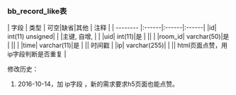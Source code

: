 ### bb_record_like表
  
| 字段        | 类型 | 可空|缺省|其他  | 注释 |
| -------- |:------|:------|:------|
|id| int(11) unsigned| |   |主键, 自增, |  |
|uid| int(11)|是 |   ||  |
|room_id| varchar(50)|是 |   ||  |
|time| varchar(11)|是 |   || 时间戳 |
|ip| varchar(255)| |   || html页面点赞，用ip字段判断是否重复 |

修改历史：  
1. 2016-10-14，加 ip字段 ，新的需求要求h5页面也能点赞。

